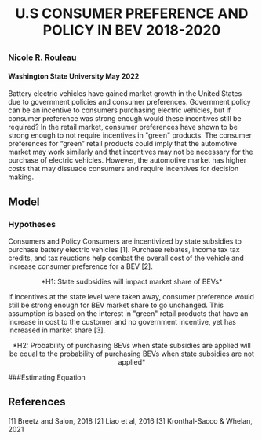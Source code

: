 # <p align=center>  __U.S CONSUMER PREFERENCE AND POLICY IN BEV 2018-2020__ </p>
### Nicole R. Rouleau
#### Washington State University May 2022
Battery electric vehicles have gained market growth in the United States due to government policies and consumer preferences. 
Government policy can be an incentive to consumers purchasing electric vehicles, but if consumer preference was strong enough would these incentives still be required? 
In the retail market, consumer preferences have shown to be strong enough to not require incentives in "green" products. 
The consumer preferences for “green” retail products could imply that the automotive market may work similarly and that incentives may not be necessary for the purchase of electric vehicles. 
However, the automotive market has higher costs that may dissuade consumers and require incentives for decision making.  

## Model
### Hypotheses
Consumers and Policy
Consumers are incentivized by state subsidies to purchase battery electric vehicles [1]. Purchase rebates, income tax tax credits, and tax reuctions help combat the overall cost of the vehicle and increase consumer preference for a BEV [2].
<p align=center> *H1: State sudbsidies will impact market share of BEVs* </p>  

If incentives at the state level were taken away, consumer preference would still be strong enough for BEV market share to go unchanged. This assumption is based on the interest in "green" retail products that have an increase in cost to the customer and no government incentive, yet has increased in market share [3]. 
<p align=center> *H2: Probability of purchasing BEVs when state subsidies are applied will be equal to the probability of purchasing BEVs when state subsidies are not applied* </p>  
###Estimating Equation






## References
[1] Breetz and Salon, 2018
[2] Liao et al, 2016
[3] Kronthal-Sacco & Whelan, 2021
